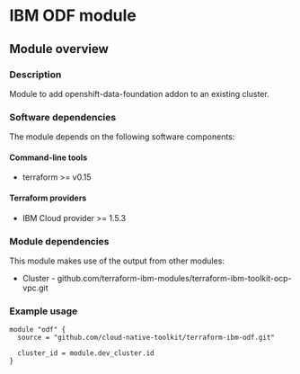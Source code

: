 # IBM ODF module

## Module overview

### Description

Module to add openshift-data-foundation addon to an existing cluster.

### Software dependencies

The module depends on the following software components:

#### Command-line tools

- terraform >= v0.15

#### Terraform providers

- IBM Cloud provider >= 1.5.3

### Module dependencies

This module makes use of the output from other modules:

- Cluster - github.com/terraform-ibm-modules/terraform-ibm-toolkit-ocp-vpc.git

### Example usage

```hcl-terraform
module "odf" {
  source = "github.com/cloud-native-toolkit/terraform-ibm-odf.git"

  cluster_id = module.dev_cluster.id
}
```
